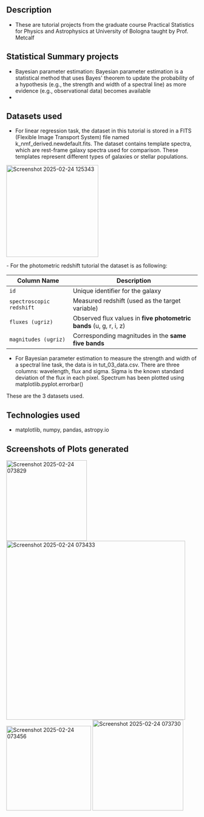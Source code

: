 ## Description
- These are tutorial projects from the graduate course Practical Statistics for Physics and Astrophysics at University of Bologna taught by Prof. Metcalf

## Statistical Summary projects
- Bayesian parameter estimation: Bayesian parameter estimation is a statistical method that uses Bayes' theorem to update the probability of a hypothesis (e.g., the strength and width of a spectral line) as more evidence (e.g., observational data) becomes available
- 

## Datasets used
- For linear regression task, the dataset in this tutorial is stored in a FITS (Flexible Image Transport System) file named k_nmf_derived.newdefault.fits. The dataset contains template spectra, which are rest-frame galaxy spectra used for comparison. These templates represent different types of galaxies or stellar populations.
<p align="left">
  <img width="242" alt="Screenshot 2025-02-24 125343" src="https://github.com/user-attachments/assets/477f9de0-35ef-4e60-9c25-755e5f143d97" />
</p>
- For the photometric redshift tutorial the dataset is as following:

| Column Name              | Description |
|--------------------------|-------------|
| `id`                     | Unique identifier for the galaxy |
| `spectroscopic redshift` | Measured redshift (used as the target variable) |
| `fluxes (ugriz)`         | Observed flux values in **five photometric bands** (u, g, r, i, z) |
| `magnitudes (ugriz)`     | Corresponding magnitudes in the **same five bands** |

- For Bayesian parameter estimation to measure the strength and width of a spectral line task, the data is in  tut_03_data.csv. There are three columns: wavelength, flux and sigma. Sigma is the known standard deviation of the flux in each pixel. Spectrum has been plotted using matplotlib.pyplot.errorbar() 
<p align="left>
  <img width="227" alt="image" src="https://github.com/user-attachments/assets/cc8d8ea8-1a05-4d90-8bf6-b9d2c112af69" />
</p>

These are the 3 datasets used.

## Technologies used
- matplotlib, numpy, pandas, astropy.io
  
## Screenshots of Plots generated

<img width="212" alt="Screenshot 2025-02-24 073829" src="https://github.com/user-attachments/assets/407a530a-2dfa-4a25-b010-493805dc240c" />
<img width="471" alt="Screenshot 2025-02-24 073433" src="https://github.com/user-attachments/assets/aa6bef9e-f80c-44f3-8d08-4e1b94b35145" />
<img width="223" alt="Screenshot 2025-02-24 073456" src="https://github.com/user-attachments/assets/c888e14d-cc1a-45b5-a0d5-855a074b9677" />
<img width="239" alt="Screenshot 2025-02-24 073730" src="https://github.com/user-attachments/assets/12f165a9-a3ae-48b0-8c13-360d870ae2c6" />
